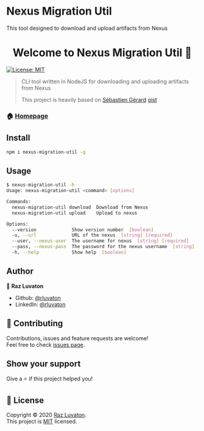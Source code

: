 # Nexus Migration Util

This tool designed to download and upload artifacts from Nexus

<h1 align="center">Welcome to Nexus Migration Util 👋</h1>
<p>
  <a href="https://github.com/rluvaton/nexus-migration-util/blob/master/LICENSE" target="_blank">
    <img alt="License: MIT" src="https://img.shields.io/github/license/rluvaton/nexus-migration-util" />
  </a>
</p>

> CLI tool written in NodeJS for downloading and uploading artifacts from Nexus
> 
> This project is heavily based on [Sébastien Gérard](https://github.com/sebge2emasphere) [gist](https://gist.github.com/sebge2emasphere/497cb264b32ac39a80864c864d522906)

### 🏠 [Homepage](https://github.com/rluvaton/nexus-migration-utilr)

## Install

```bash
npm i nexus-migration-util -g
```

## Usage

```bash
$ nexus-migration-util -h
Usage: nexus-migration-util <command> [options]

Commands:
  nexus-migration-util download  Download from Nexus
  nexus-migration-util upload    Upload to nexus

Options:
  --version             Show version number  [boolean]
  -u, --url             URL of the nexus  [string] [required]
  --user, --nexus-user  The username for nexus  [string] [required]
  --pass, --nexus-pass  The password for the nexus username  [string] [required]
  -h, --help            Show help  [boolean]

```

## Author

👤 **Raz Luvaton**

* Github: [@rluvaton](https://github.com/rluvaton)
* LinkedIn: [@rluvaton](https://linkedin.com/in/rluvaton)

## 🤝 Contributing

Contributions, issues and feature requests are welcome!<br />Feel free to check [issues page](https://github.com/rluvaton/nexus-migration-util/issues/).

## Show your support

Give a ⭐️ if this project helped you!

## 📝 License

Copyright © 2020 [Raz Luvaton](https://github.com/rluvaton). <br>
This project is [MIT](https://github.com/rluvaton/nexus-migration-util/blob/master/LICENSE) licensed.

